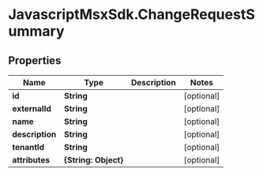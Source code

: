 # JavascriptMsxSdk.ChangeRequestSummary

## Properties

Name | Type | Description | Notes
------------ | ------------- | ------------- | -------------
**id** | **String** |  | [optional] 
**externalId** | **String** |  | [optional] 
**name** | **String** |  | [optional] 
**description** | **String** |  | [optional] 
**tenantId** | **String** |  | [optional] 
**attributes** | **{String: Object}** |  | [optional] 


